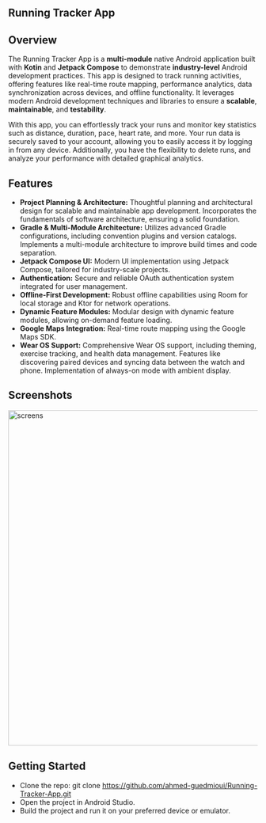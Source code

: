 ##  **Running Tracker App** ##



## Overview

The Running Tracker App is a **multi-module** native Android application built with **Kotin** and **Jetpack Compose** to demonstrate **industry-level** Android development practices. This app is designed to track running activities, offering features like real-time route mapping, performance analytics, data synchronization across devices, and offline functionality. It leverages modern Android development techniques and libraries to ensure a **scalable**, **maintainable**, and **testability**. 

With this app, you can effortlessly track your runs and monitor key statistics such as distance, duration, pace, heart rate, and more. Your run data is securely saved to your account, allowing you to easily access it by logging in from any device. Additionally, you have the flexibility to delete runs, and analyze your performance with detailed graphical analytics.

## Features

- **Project Planning & Architecture:**
Thoughtful planning and architectural design for scalable and maintainable app development.
Incorporates the fundamentals of software architecture, ensuring a solid foundation.
- **Gradle & Multi-Module Architecture:**
Utilizes advanced Gradle configurations, including convention plugins and version catalogs.
Implements a multi-module architecture to improve build times and code separation.
- **Jetpack Compose UI:**
Modern UI implementation using Jetpack Compose, tailored for industry-scale projects.
- **Authentication:**
Secure and reliable OAuth authentication system integrated for user management.
- **Offline-First Development:**
Robust offline capabilities using Room for local storage and Ktor for network operations.
- **Dynamic Feature Modules:**
Modular design with dynamic feature modules, allowing on-demand feature loading.
- **Google Maps Integration:**
Real-time route mapping using the Google Maps SDK.
- **Wear OS Support:**
Comprehensive Wear OS support, including theming, exercise tracking, and health data management.
Features like discovering paired devices and syncing data between the watch and phone.
Implementation of always-on mode with ambient display.

## Screenshots

<img width="678" alt="screens" src="https://github.com/user-attachments/assets/5b20ee52-67a7-485a-9c94-ccd64bae1413">

## Getting Started
- Clone the repo:
git clone https://github.com/ahmed-guedmioui/Running-Tracker-App.git
- Open the project in Android Studio.
- Build the project and run it on your preferred device or emulator.













